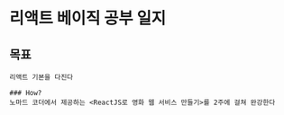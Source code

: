 # 리액트 베이직 공부 일지

## 목표

    리액트 기본을 다진다

    ### How?
    노마드 코더에서 제공하는 <ReactJS로 영화 웹 서비스 만들기>를 2주에 걸쳐 완강한다
